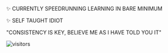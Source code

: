 ✨ CURRENTLY SPEEDRUNNING LEARNING IN BARE MINIMUM

✨ SELF TAUGHT IDIOT


"CONSISTENCY IS KEY, BELIEVE ME AS I HAVE TOLD YOU IT"

![visitors](https://visitor-badge.glitch.me/badge?page_id=WhyGitHubb.WhyGitHubb&left_color=green&right_color=red)
